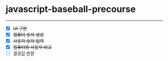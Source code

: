 # javascript-baseball-precourse

<hr>

- [X] <s>UI 구현</s>
- [X] <s>컴퓨터 숫자 생성</s>
- [X] <s>사용자 숫자 입력</s>
- [X] <s>컴퓨터와 사용자 비교</s>
- [ ] 결괏값 반환